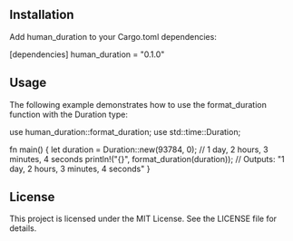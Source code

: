 ## Installation
Add human_duration to your Cargo.toml dependencies:

[dependencies]
human_duration = "0.1.0"

## Usage
The following example demonstrates how to use the format_duration function with the Duration type:

use human_duration::format_duration;
use std::time::Duration;

fn main() {
    let duration = Duration::new(93784, 0); // 1 day, 2 hours, 3 minutes, 4 seconds
    println!("{}", format_duration(duration)); 
    // Outputs: "1 day, 2 hours, 3 minutes, 4 seconds"
}

## License
This project is licensed under the MIT License. See the LICENSE file for details.

